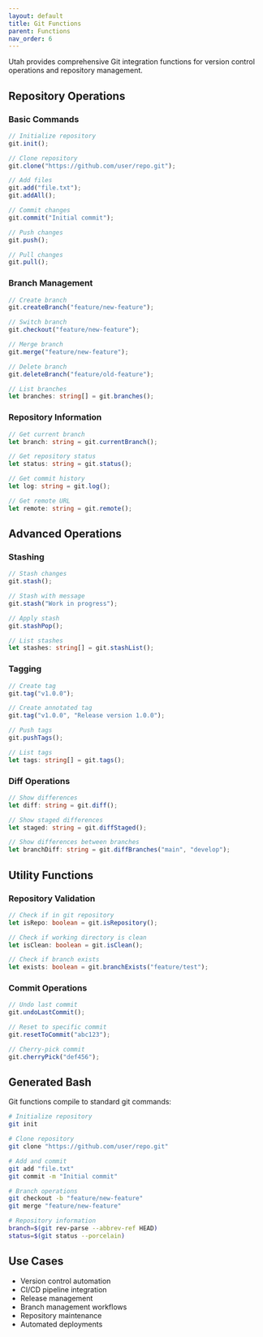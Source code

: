 ```yaml
---
layout: default
title: Git Functions
parent: Functions
nav_order: 6
---
```


Utah provides comprehensive Git integration functions for version control operations and repository management.

## Repository Operations

### Basic Commands

```typescript
// Initialize repository
git.init();

// Clone repository
git.clone("https://github.com/user/repo.git");

// Add files
git.add("file.txt");
git.addAll();

// Commit changes
git.commit("Initial commit");

// Push changes
git.push();

// Pull changes
git.pull();
```

### Branch Management

```typescript
// Create branch
git.createBranch("feature/new-feature");

// Switch branch
git.checkout("feature/new-feature");

// Merge branch
git.merge("feature/new-feature");

// Delete branch
git.deleteBranch("feature/old-feature");

// List branches
let branches: string[] = git.branches();
```

### Repository Information

```typescript
// Get current branch
let branch: string = git.currentBranch();

// Get repository status
let status: string = git.status();

// Get commit history
let log: string = git.log();

// Get remote URL
let remote: string = git.remote();
```

## Advanced Operations

### Stashing

```typescript
// Stash changes
git.stash();

// Stash with message
git.stash("Work in progress");

// Apply stash
git.stashPop();

// List stashes
let stashes: string[] = git.stashList();
```

### Tagging

```typescript
// Create tag
git.tag("v1.0.0");

// Create annotated tag
git.tag("v1.0.0", "Release version 1.0.0");

// Push tags
git.pushTags();

// List tags
let tags: string[] = git.tags();
```

### Diff Operations

```typescript
// Show differences
let diff: string = git.diff();

// Show staged differences
let staged: string = git.diffStaged();

// Show differences between branches
let branchDiff: string = git.diffBranches("main", "develop");
```

## Utility Functions

### Repository Validation

```typescript
// Check if in git repository
let isRepo: boolean = git.isRepository();

// Check if working directory is clean
let isClean: boolean = git.isClean();

// Check if branch exists
let exists: boolean = git.branchExists("feature/test");
```

### Commit Operations

```typescript
// Undo last commit
git.undoLastCommit();

// Reset to specific commit
git.resetToCommit("abc123");

// Cherry-pick commit
git.cherryPick("def456");
```

## Generated Bash

Git functions compile to standard git commands:

```bash
# Initialize repository
git init

# Clone repository
git clone "https://github.com/user/repo.git"

# Add and commit
git add "file.txt"
git commit -m "Initial commit"

# Branch operations
git checkout -b "feature/new-feature"
git merge "feature/new-feature"

# Repository information
branch=$(git rev-parse --abbrev-ref HEAD)
status=$(git status --porcelain)
```

## Use Cases

- Version control automation
- CI/CD pipeline integration
- Release management
- Branch management workflows
- Repository maintenance
- Automated deployments
